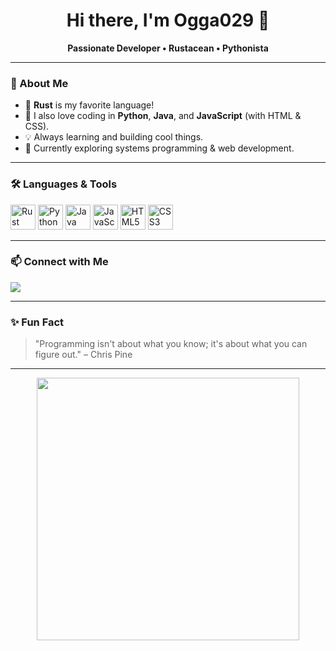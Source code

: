 <p align="center">
</p>

<h1 align="center">Hi there, I'm Ogga029 👋</h1>

<p align="center">
  <b>Passionate Developer • Rustacean • Pythonista</b>
</p>

---

### 🚀 About Me

- 🦀 **Rust** is my favorite language!
- 🐍 I also love coding in **Python**, **Java**, and **JavaScript** (with HTML & CSS).
- 💡 Always learning and building cool things.
- 🌱 Currently exploring systems programming & web development.

---

### 🛠️ Languages & Tools

<p>
  <img src="https://github.com/user-attachments/assets/94b81b00-bf73-4fe6-97f0-e3b1b45991a2" width="40" alt="Rust"/>
  <img src="https://cdn.jsdelivr.net/gh/devicons/devicon/icons/python/python-original.svg" width="40" alt="Python"/>
  <img src="https://cdn.jsdelivr.net/gh/devicons/devicon/icons/java/java-original.svg" width="40" alt="Java"/>
  <img src="https://cdn.jsdelivr.net/gh/devicons/devicon/icons/javascript/javascript-original.svg" width="40" alt="JavaScript"/>
  <img src="https://cdn.jsdelivr.net/gh/devicons/devicon/icons/html5/html5-original.svg" width="40" alt="HTML5"/>
  <img src="https://cdn.jsdelivr.net/gh/devicons/devicon/icons/css3/css3-original.svg" width="40" alt="CSS3"/>
</p>

---

### 📫 Connect with Me

<p>
  <a href="https://github.com/Ogga029"><img src="https://img.shields.io/badge/GitHub-%2312100E.svg?style=for-the-badge&logo=github&logoColor=white"/></a>
  <!-- Add your LinkedIn, Twitter, etc. here -->
</p>

---

### ✨ Fun Fact

> "Programming isn't about what you know; it's about what you can figure out." – Chris Pine

---

<!-- GitHub Stats (optional) -->
<p align="center">
  <img src="https://github-readme-stats.vercel.app/api?username=Ogga029&show_icons=true&theme=tokyonight" width="420"/>
</p>
